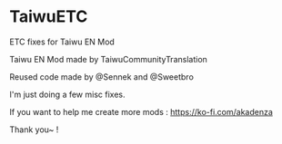 # TaiwuETC
ETC fixes for Taiwu EN Mod

Taiwu EN Mod made by TaiwuCommunityTranslation

Reused code made by @Sennek and @Sweetbro

I'm just doing a few misc fixes. 

If you want to help me create more mods : https://ko-fi.com/akadenza

Thank you~ !
